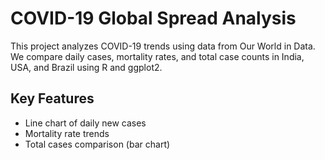 # COVID-19 Global Spread Analysis

This project analyzes COVID-19 trends using data from Our World in Data.  
We compare daily cases, mortality rates, and total case counts in India, USA, and Brazil using R and ggplot2.

## Key Features
- Line chart of daily new cases
- Mortality rate trends
- Total cases comparison (bar chart)
